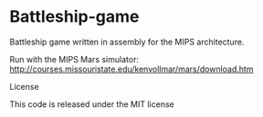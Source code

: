 Battleship-game
===============

Battleship game written in assembly for the MIPS architecture. 

Run with the MIPS Mars simulator: http://courses.missouristate.edu/kenvollmar/mars/download.htm

License

This code is released under the MIT license
